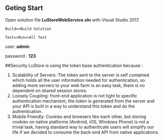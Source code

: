 
## Geting Start

Open solution file  **LuStoreWebService.sln**  with Visual Studio 2017.

```Build=>Build Solution ```

```Test=>Run=>All Test ```


user: **admin**

password : **123**

##Security
LuStore is using the token base authentication because :

 1. Scalability of Servers: The token sent to the server is self contained which holds all the user information needed for authentication, so adding more servers to your web farm is an easy task, there is no dependent on shared session stores.
 2. Loosely Coupling: front-end application is not tight to specific authentication mechanism, the token is generated from the server and your API is built in a way to understand this token and do the authentication.
 3. Mobile Friendly: Cookies and browsers like each other, but storing cookies on native platforms (Android, iOS, Windows Phone) is not a trivial task, having standard way to authenticate users will simplify our life if we decided to consume the back-end API from native applications.
